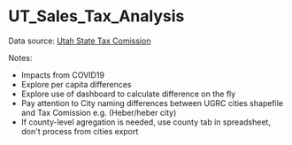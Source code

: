 # UT_Sales_Tax_Analysis

Data source: [Utah State Tax Comission](https://tax.utah.gov/econstats/sales)

Notes:
- Impacts from COVID19
- Explore per capita differences
- Explore use of dashboard to calculate difference on the fly
- Pay attention to City naming differences between UGRC cities shapefile and Tax Comission e.g. (Heber/heber city)
- If county-level agregation is needed, use county tab in spreadsheet, don't process from cities export
